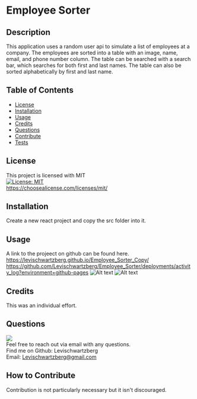 # Employee Sorter

## Description
This application uses a random user api to simulate a list of employees at a company. The employees are sorted into a table with an image, name, email, and phone number column. The table can be searched with a search bar, which searches for both first and last names. The table can also be sorted alphabetically by first and last name. 
## Table of Contents
- [License](#license)
- [Installation](#installation)
- [Usage](#usage)
- [Credits](#credits)
- [Questions](#questions)
- [Contribute](#how-to-contribute)
- [Tests](#tests)
## License
This project is licensed with MIT <br>
[![License: MIT](https://img.shields.io/badge/License-MIT-yellow.svg)](https://opensource.org/licenses/MIT) <br>
https://choosealicense.com/licenses/mit/
## Installation
Create a new react project and copy the src folder into it.
## Usage
A link to the projeect on github can be found here. 
https://levischwartzberg.github.io/Employee_Sorter_Copy/
https://github.com/Levischwartzberg/Employee_Sorter/deployments/activity_log?environment=github-pages
![Alt text](./images/preview1.jpg?raw=true "Sample employee table")
![Alt text](./images/preview2.jpg?raw=true "A search of emm narrows down to just two employees")
## Credits
This was an individual effort.
## Questions
[<img src="https://img.shields.io/badge/LeviSchwartzberg-Developer-green">](https://shields.io/) <br>
Feel free to reach out via email with any questions. <br>
Find me on Github: Levischwartzberg <br>
Email: Levischwartzberg@gmail.com
## How to Contribute
Contribution is not particularly necessary but it isn't discouraged.
